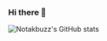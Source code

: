 ### Hi there 👋

![Notakbuzz's GitHub stats](https://github-readme-stats.vercel.app/api/?username=notakbuzz&count_private=true&show_icons=true&title_color=fff&icon_color=79ff97&text_color=9f9f9f&bg_color=151515)
<br></br>
